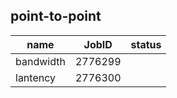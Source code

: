 ## point-to-point

| name          |  JobID|  status|
|---------------|-----------|-------|
|bandwidth|  2776299 |  |
|lantency|   2776300|  |